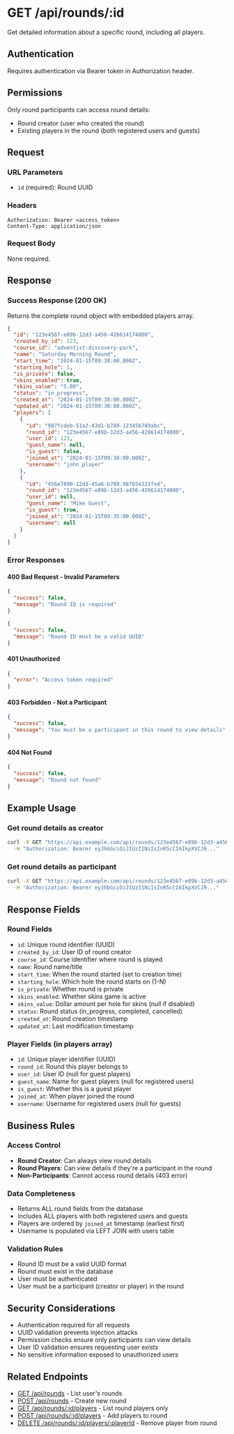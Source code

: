 # GET /api/rounds/:id

Get detailed information about a specific round, including all players.

## Authentication
Requires authentication via Bearer token in Authorization header.

## Permissions
Only round participants can access round details:
- Round creator (user who created the round)
- Existing players in the round (both registered users and guests)

## Request

### URL Parameters
- `id` (required): Round UUID

### Headers
```
Authorization: Bearer <access_token>
Content-Type: application/json
```

### Request Body
None required.

## Response

### Success Response (200 OK)
Returns the complete round object with embedded players array.

```json
{
  "id": "123e4567-e89b-12d3-a456-426614174000",
  "created_by_id": 123,
  "course_id": "adventist-discovery-park",
  "name": "Saturday Morning Round",
  "start_time": "2024-01-15T09:30:00.000Z",
  "starting_hole": 1,
  "is_private": false,
  "skins_enabled": true,
  "skins_value": "5.00",
  "status": "in_progress",
  "created_at": "2024-01-15T09:30:00.000Z",
  "updated_at": "2024-01-15T09:30:00.000Z",
  "players": [
    {
      "id": "987fcdeb-51a2-43d1-b789-123456789abc",
      "round_id": "123e4567-e89b-12d3-a456-426614174000",
      "user_id": 123,
      "guest_name": null,
      "is_guest": false,
      "joined_at": "2024-01-15T09:30:00.000Z",
      "username": "john_player"
    },
    {
      "id": "456e7890-12d3-45a6-b789-987654321fed",
      "round_id": "123e4567-e89b-12d3-a456-426614174000",
      "user_id": null,
      "guest_name": "Mike Guest",
      "is_guest": true,
      "joined_at": "2024-01-15T09:35:00.000Z",
      "username": null
    }
  ]
}
```

### Error Responses

#### 400 Bad Request - Invalid Parameters
```json
{
  "success": false,
  "message": "Round ID is required"
}
```

```json
{
  "success": false,
  "message": "Round ID must be a valid UUID"
}
```

#### 401 Unauthorized
```json
{
  "error": "Access token required"
}
```

#### 403 Forbidden - Not a Participant
```json
{
  "success": false,
  "message": "You must be a participant in this round to view details"
}
```

#### 404 Not Found
```json
{
  "success": false,
  "message": "Round not found"
}
```

## Example Usage

### Get round details as creator
```bash
curl -X GET "https://api.example.com/api/rounds/123e4567-e89b-12d3-a456-426614174000" \
  -H "Authorization: Bearer eyJhbGciOiJIUzI1NiIsInR5cCI6IkpXVCJ9..."
```

### Get round details as participant
```bash
curl -X GET "https://api.example.com/api/rounds/123e4567-e89b-12d3-a456-426614174000" \
  -H "Authorization: Bearer eyJhbGciOiJIUzI1NiIsInR5cCI6IkpXVCJ9..."
```

## Response Fields

### Round Fields
- `id`: Unique round identifier (UUID)
- `created_by_id`: User ID of round creator
- `course_id`: Course identifier where round is played
- `name`: Round name/title
- `start_time`: When the round started (set to creation time)
- `starting_hole`: Which hole the round starts on (1-N)
- `is_private`: Whether round is private
- `skins_enabled`: Whether skins game is active
- `skins_value`: Dollar amount per hole for skins (null if disabled)
- `status`: Round status (in_progress, completed, cancelled)
- `created_at`: Round creation timestamp
- `updated_at`: Last modification timestamp

### Player Fields (in players array)
- `id`: Unique player identifier (UUID)
- `round_id`: Round this player belongs to
- `user_id`: User ID (null for guest players)
- `guest_name`: Name for guest players (null for registered users)
- `is_guest`: Whether this is a guest player
- `joined_at`: When player joined the round
- `username`: Username for registered users (null for guests)

## Business Rules

### Access Control
- **Round Creator**: Can always view round details
- **Round Players**: Can view details if they're a participant in the round
- **Non-Participants**: Cannot access round details (403 error)

### Data Completeness
- Returns ALL round fields from the database
- Includes ALL players with both registered users and guests
- Players are ordered by `joined_at` timestamp (earliest first)
- Username is populated via LEFT JOIN with users table

### Validation Rules
- Round ID must be a valid UUID format
- Round must exist in the database
- User must be authenticated
- User must be a participant (creator or player) in the round

## Security Considerations
- Authentication required for all requests
- UUID validation prevents injection attacks
- Permission checks ensure only participants can view details
- User ID validation ensures requesting user exists
- No sensitive information exposed to unauthorized users

## Related Endpoints
- [GET /api/rounds](./GET_rounds.md) - List user's rounds
- [POST /api/rounds](./POST_rounds.md) - Create new round
- [GET /api/rounds/:id/players](./GET_rounds_id_players.md) - List round players only
- [POST /api/rounds/:id/players](./POST_rounds_id_players.md) - Add players to round
- [DELETE /api/rounds/:id/players/:playerId](./DELETE_rounds_id_players_playerId.md) - Remove player from round